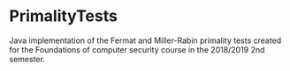 # PrimalityTests
Java implementation of the Fermat and Miller-Rabin primality tests created for the Foundations of computer security course in the 2018/2019 2nd semester.